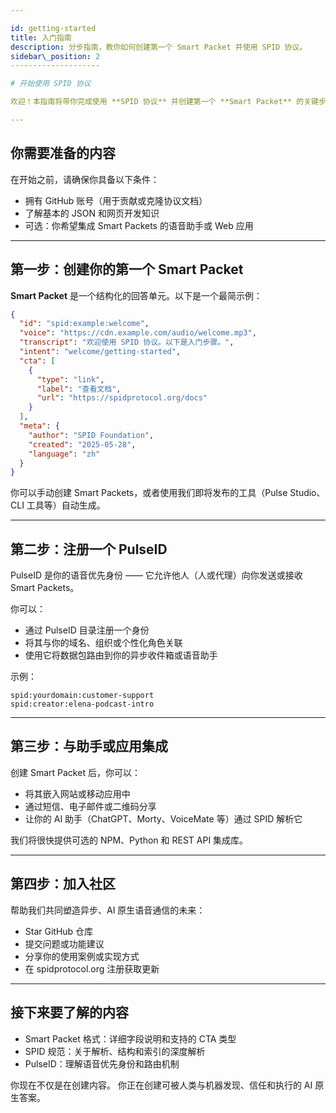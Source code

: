 ```yaml
---

id: getting-started
title: 入门指南
description: 分步指南，教你如何创建第一个 Smart Packet 并使用 SPID 协议。
sidebar\_position: 2
--------------------

# 开始使用 SPID 协议

欢迎！本指南将带你完成使用 **SPID 协议** 并创建第一个 **Smart Packet** 的关键步骤。

---
```


## 你需要准备的内容

在开始之前，请确保你具备以下条件：

* 拥有 GitHub 账号（用于贡献或克隆协议文档）
* 了解基本的 JSON 和网页开发知识
* 可选：你希望集成 Smart Packets 的语音助手或 Web 应用

---

## 第一步：创建你的第一个 Smart Packet

**Smart Packet** 是一个结构化的回答单元。以下是一个最简示例：

```json
{
  "id": "spid:example:welcome",
  "voice": "https://cdn.example.com/audio/welcome.mp3",
  "transcript": "欢迎使用 SPID 协议。以下是入门步骤。",
  "intent": "welcome/getting-started",
  "cta": [
    {
      "type": "link",
      "label": "查看文档",
      "url": "https://spidprotocol.org/docs"
    }
  ],
  "meta": {
    "author": "SPID Foundation",
    "created": "2025-05-28",
    "language": "zh"
  }
}
```

你可以手动创建 Smart Packets，或者使用我们即将发布的工具（Pulse Studio、CLI 工具等）自动生成。

---

## 第二步：注册一个 PulseID

PulseID 是你的语音优先身份 —— 它允许他人（人或代理）向你发送或接收 Smart Packets。

你可以：

* 通过 PulseID 目录注册一个身份
* 将其与你的域名、组织或个性化角色关联
* 使用它将数据包路由到你的异步收件箱或语音助手

示例：

```
spid:yourdomain:customer-support
spid:creator:elena-podcast-intro
```

---

## 第三步：与助手或应用集成

创建 Smart Packet 后，你可以：

* 将其嵌入网站或移动应用中
* 通过短信、电子邮件或二维码分享
* 让你的 AI 助手（ChatGPT、Morty、VoiceMate 等）通过 SPID 解析它

我们将很快提供可选的 NPM、Python 和 REST API 集成库。

---

## 第四步：加入社区

帮助我们共同塑造异步、AI 原生语音通信的未来：

* Star GitHub 仓库
* 提交问题或功能建议
* 分享你的使用案例或实现方式
* 在 spidprotocol.org 注册获取更新

---

## 接下来要了解的内容

* Smart Packet 格式：详细字段说明和支持的 CTA 类型
* SPID 规范：关于解析、结构和索引的深度解析
* PulseID：理解语音优先身份和路由机制

你现在不仅是在创建内容。
你正在创建可被人类与机器发现、信任和执行的 AI 原生答案。
